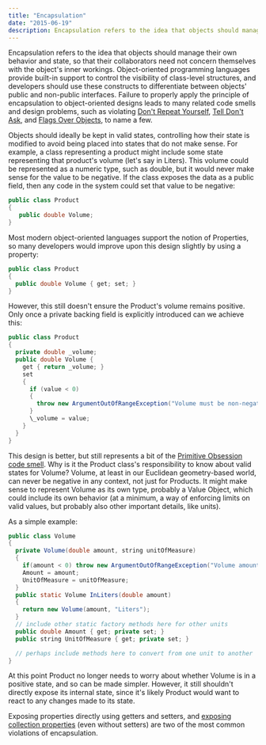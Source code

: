 ```yaml
---
title: "Encapsulation"
date: "2015-06-19"
description: Encapsulation refers to the idea that objects should manage their own behavior and state, so that their collaborators need not concern themselves with the object's inner workings.
---
```


Encapsulation refers to the idea that objects should manage their own behavior and state, so that their collaborators need not concern themselves with the object's inner workings. Object-oriented programming languages provide built-in support to control the visibility of class-level structures, and developers should use these constructs to differentiate between objects' public and non-public interfaces. Failure to properly apply the principle of encapsulation to object-oriented designs leads to many related code smells and design problems, such as violating [Don't Repeat Yourself](http://deviq.com/don-t-repeat-yourself/), [Tell Don't Ask](http://deviq.com/tell-dont-ask/), and [Flags Over Objects](http://deviq.com/flags-over-objects/), to name a few.

Objects should ideally be kept in valid states, controlling how their state is modified to avoid being placed into states that do not make sense. For example, a class representing a product might include some state representing that product's volume (let's say in Liters). This volume could be represented as a numeric type, such as double, but it would never make sense for the value to be negative. If the class exposes the data as a public field, then any code in the system could set that value to be negative:

```java
public class Product
{
   public double Volume;
}
```

Most modern object-oriented languages support the notion of Properties, so many developers would improve upon this design slightly by using a property:

```java
public class Product
{
  public double Volume { get; set; }
}
```

However, this still doesn't ensure the Product's volume remains positive. Only once a private backing field is explicitly introduced can we achieve this:

```java
public class Product
{
  private double _volume;
  public double Volume {
    get { return _volume; }
    set
    {
      if (value < 0)
      {
        throw new ArgumentOutOfRangeException("Volume must be non-negative.");
      }
      \_volume = value;
    }
  }
}
```

This design is better, but still represents a bit of the [Primitive Obsession code smell](https://www.pluralsight.com/courses/refactoring-fundamentals). Why is it the Product class's responsibility to know about valid states for Volume? Volume, at least in our Euclidean geometry-based world, can never be negative in any context, not just for Products. It might make sense to represent Volume as its own type, probably a Value Object, which could include its own behavior (at a minimum, a way of enforcing limits on valid values, but probably also other important details, like units).

As a simple example:

```java
public class Volume
{
  private Volume(double amount, string unitOfMeasure)
  {
    if(amount < 0) throw new ArgumentOutOfRangeException("Volume amount must be non-negative.");
    Amount = amount;
    UnitOfMeasure = unitOfMeasure;
  }
  public static Volume InLiters(double amount)
  {
    return new Volume(amount, "Liters");
  }
  // include other static factory methods here for other units
  public double Amount { get; private set; }
  public string UnitOfMeasure { get; private set; }

  // perhaps include methods here to convert from one unit to another
}
```

At this point Product no longer needs to worry about whether Volume is in a positive state, and so can be made simpler. However, it still shouldn't directly expose its internal state, since it's likely Product would want to react to any changes made to its state.

Exposing properties directly using getters and setters, and [exposing collection properties](/exposing-collection-properties/) (even without setters) are two of the most common violations of encapsulation.
